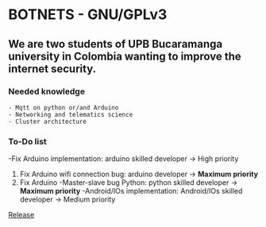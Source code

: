 <!-- ## Welcome to GitHub Pages--> 
# BOTNETS - GNU/GPLv3
## We are two students of UPB Bucaramanga university in Colombia wanting to improve the internet security.

### Needed knowledge
```
- Mqtt on python or/and Arduino
- Networking and telematics science
- Cluster architecture
```

### To-Do list
-Fix Arduino implementation: arduino skilled developer -> High priority
  1. Fix Arduino wifi connection bug: arduino developer -> **Maximum priority**
  2. Fix Arduino 
-Master-slave bug Python: python skilled developer -> **Maximum priority**
-Android/IOs implementation: Android/IOs skilled developer -> Medium priority


[Release](https://github.com/intentodemusico/BotnetsHeterogeneas/releases/tag/0.1)
